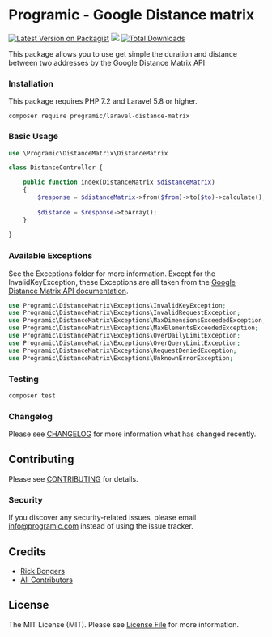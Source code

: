 # Programic - Google Distance matrix

[![Latest Version on Packagist](https://img.shields.io/packagist/v/programic/laravel-distance-matrix.svg?style=flat-square)](https://packagist.org/packages/programic/laravel-distance-matrix)
![](https://github.com/programic/laravel-distance-matrix/workflows/Run%20Tests/badge.svg?branch=master)
[![Total Downloads](https://img.shields.io/packagist/dt/programic/laravel-distance-matrix.svg?style=flat-square)](https://packagist.org/packages/programic/laravel-distance-matrix)

This package allows you to use get simple the duration and distance between two addresses by the Google Distance Matrix API

### Installation
This package requires PHP 7.2 and Laravel 5.8 or higher.

```
composer require programic/laravel-distance-matrix
```

### Basic Usage
```php
use \Programic\DistanceMatrix\DistanceMatrix

class DistanceController {

    public function index(DistanceMatrix $distanceMatrix)
    {
        $response = $distanceMatrix->from($from)->to($to)->calculate();
        
        $distance = $response->toArray();
    }
    
} 
```

### Available Exceptions
See the Exceptions folder for more information.
Except for the InvalidKeyException, these Exceptions are all taken from the [Google Distance Matrix API documentation](https://developers.google.com/maps/documentation/distance-matrix/distance-matrix#DistanceMatrixStatus).
```php
use Programic\DistanceMatrix\Exceptions\InvalidKeyException;
use Programic\DistanceMatrix\Exceptions\InvalidRequestException;
use Programic\DistanceMatrix\Exceptions\MaxDimensionsExceededException;
use Programic\DistanceMatrix\Exceptions\MaxElementsExceededException;
use Programic\DistanceMatrix\Exceptions\OverDailyLimitException;
use Programic\DistanceMatrix\Exceptions\OverQueryLimitException;
use Programic\DistanceMatrix\Exceptions\RequestDeniedException;
use Programic\DistanceMatrix\Exceptions\UnknownErrorException;
```

### Testing
```bash
composer test
```

### Changelog

Please see [CHANGELOG](CHANGELOG.md) for more information what has changed recently.

## Contributing

Please see [CONTRIBUTING](CONTRIBUTING.md) for details.

### Security

If you discover any security-related issues, please email [info@programic.com](mailto:info@programic.com) instead of using the issue tracker.

## Credits

- [Rick Bongers](https://github.com/rbongers)
- [All Contributors](../../contributors)

## License

The MIT License (MIT). Please see [License File](LICENSE.md) for more information.
